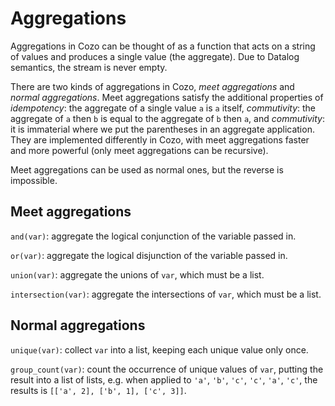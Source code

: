 # Aggregations

Aggregations in Cozo can be thought of as a function that acts on a string of values and produces a single value (the aggregate). Due to Datalog semantics, the stream is never empty.

There are two kinds of aggregations in Cozo, _meet aggregations_ and _normal aggregations_. Meet aggregations satisfy the additional properties of _idempotency_: the aggregate of a single value `a` is `a` itself, _commutivity_: the aggregate of `a` then `b` is equal to the aggregate of `b` then `a`, and _commutivity_: it is immaterial where we put the parentheses in an aggregate application. They are implemented differently in Cozo, with meet aggregations faster and more powerful (only meet aggregations can be recursive).

Meet aggregations can be used as normal ones, but the reverse is impossible.

## Meet aggregations

`and(var)`: aggregate the logical conjunction of the variable passed in.

`or(var)`: aggregate the logical disjunction of the variable passed in.

`union(var)`: aggregate the unions of `var`, which must be a list.

`intersection(var)`: aggregate the intersections of `var`, which must be a list.


## Normal aggregations

`unique(var)`: collect `var` into a list, keeping each unique value only once.

`group_count(var)`: count the occurrence of unique values of `var`, putting the result into a list of lists, e.g. when applied to `'a'`, `'b'`, `'c'`, `'c'`, `'a'`, `'c'`, the results is `[['a', 2], ['b', 1], ['c', 3]]`.